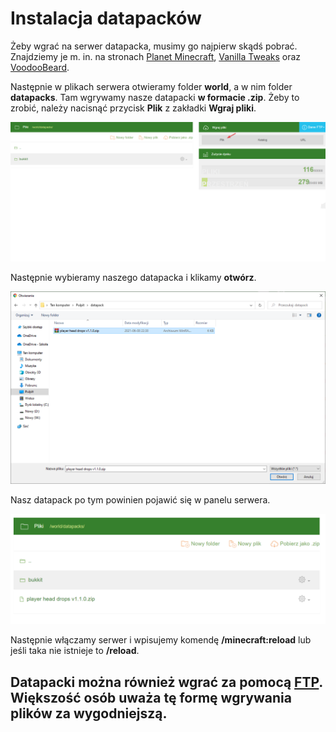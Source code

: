 # Instalacja datapacków
Żeby wgrać na serwer datapacka, musimy go najpierw skądś pobrać. Znajdziemy je m. in. na stronach [Planet Minecraft](https://www.planetminecraft.com/data-packs/), [Vanilla Tweaks](https://vanillatweaks.net/picker/datapacks/) oraz [VoodooBeard](http://mc.voodoobeard.com/).

Następnie w plikach serwera otwieramy folder **world**, a w nim folder **datapacks**. Tam wgrywamy nasze datapacki **w formacie .zip**. Żeby to zrobić, należy nacisnąć przycisk **Plik** z zakładki **Wgraj pliki**.

![1](img/datapack.png)

Następnie wybieramy naszego datapacka i klikamy **otwórz**.

![1](img/datapack2.png)

Nasz datapack po tym powinien pojawić się w panelu serwera.

![1](img/datapack3.png)

Następnie włączamy serwer i wpisujemy komendę **/minecraft:reload** lub jeśli taka nie istnieje to **/reload**.



## Datapacki można również wgrać za pomocą [FTP](https://github.com/Craftserve/docs/blob/master/ftp.md). Większość osób uważa tę formę wgrywania plików za wygodniejszą.
